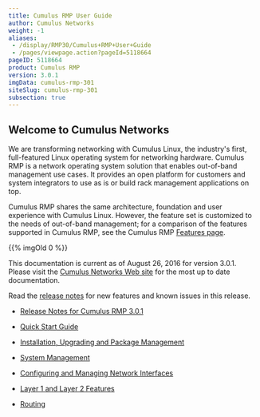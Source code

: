 ```yaml
---
title: Cumulus RMP User Guide
author: Cumulus Networks
weight: -1
aliases:
 - /display/RMP30/Cumulus+RMP+User+Guide
 - /pages/viewpage.action?pageId=5118664
pageID: 5118664
product: Cumulus RMP
version: 3.0.1
imgData: cumulus-rmp-301
siteSlug: cumulus-rmp-301
subsection: true
---
```

## <span>Welcome to Cumulus Networks</span>

We are transforming networking with Cumulus Linux, the industry's first,
full-featured Linux operating system for networking hardware. Cumulus
RMP is a network operating system solution that enables out-of-band
management use cases. It provides an open platform for customers and
system integrators to use as is or build rack management applications on
top.

Cumulus RMP shares the same architecture, foundation and user experience
with Cumulus Linux. However, the feature set is customized to the needs
of out-of-band management; for a comparison of the features supported in
Cumulus RMP, see the Cumulus RMP [Features
page](https://cumulusnetworks.com/cumulus-rmp/features/).

{{% imgOld 0 %}}

This documentation is current as of August 26, 2016 for version 3.0.1.
Please visit the [Cumulus Networks Web
site](http://docs.cumulusnetworks.com) for the most up to date
documentation.

Read the <span style="color: #007937;"> [release
notes](https://support.cumulusnetworks.com/hc/en-us/articles/220232128)
</span> for new features and known issues in this release.

  - [Release Notes for Cumulus
    RMP 3.0.1](https://support.cumulusnetworks.com/hc/en-us/articles/222871348-Cumulus-RMP-3-0-1-Release-Notes)

  - [Quick Start Guide](/version/cumulus-rmp-301/Quick_Start_Guide)

  - [Installation, Upgrading and Package
    Management](/version/cumulus-rmp-301/System_Management/Installation_Upgrading_and_Package_Management/)

  - [System Management](/version/cumulus-rmp-301/System_Management/)

  - [Configuring and Managing Network
    Interfaces](/version/cumulus-rmp-301/Configuring_and_Managing_Network_Interfaces/)

  - [Layer 1 and Layer 2
    Features](/version/cumulus-rmp-301/Layer_1_and_Layer_2_Features/)

  - [Routing](/version/cumulus-rmp-301/Routing/)
